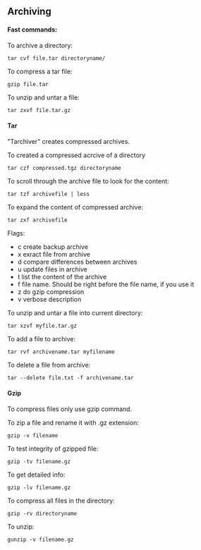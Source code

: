 ## Archiving

#### Fast commands:

To archive a directory:
```
tar cvf file.tar directoryname/
```
To compress a tar file:
```
gzip file.tar
```
To unzip and untar a file:
```
tar zxvf file.tar.gz
```

#### Tar
"Tarchiver" creates compressed archives.

To created a compressed acrcive of a directory
```
tar czf compressed.tgz directoryname
```
To scroll through the archive file to look for the content:
```
tar tzf archivefile | less
```
To expand the content of compressed archive:
```
tar zxf archivefile
```

Flags:
- c create backup archive
- x exract file from archive
- d compare differences between archives
- u update files in archive
- t list the content of the archive
- f file name. Should be right before the file name, if you use it
- z do gzip compression
- v verbose description

To unzip and untar a file into current directory:
```
tar xzvf myfile.tar.gz
```
To add a file to archive:
```
tar rvf archivename.tar myfilename
```
To delete a file from archive:
```
tar --delete file.txt -f archivename.tar
```

#### Gzip
To compress files only use gzip command.

To zip a file and rename it with .gz extension:
```
gzip -v filename
```
To test integrity of gzipped file:
```
gzip -tv filename.gz
```
To get detailed info:
```
gzip -lv filename.gz
```
To compress all files in the directory:
```
gzip -rv directoryname
```
To unzip:
```
gunzip -v filename.gz
```
